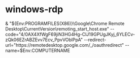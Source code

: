 # windows-rdp
&amp; "${Env:PROGRAMFILES(X86)}\Google\Chrome Remote Desktop\CurrentVersion\remoting_start_host.exe" --code="4/0AX4XfWgF69jiN3HG4Hg-ClJ19GPUgJKyj_6YLECv-zQk06EZrABZEvv7Ecv_PpvVOblPpA" --redirect-url="https://remotedesktop.google.com/_/oauthredirect" --name=$Env:COMPUTERNAME
